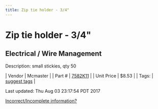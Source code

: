 ```yaml
---
title: Zip tie holder - 3/4" 
---
```


# Zip tie holder - 3/4" 
## Electrical / Wire Management
Description: 	small stickies, qty 50 

| Vendor | Mcmaster | 
| Part # | [7582K11](https://www.mcmaster.com/#7582K11) | 
| Unit Price | $8.53 | 
| Tags: | [suggest tags](https://docs.google.com/forms/d/e/1FAIpQLSeWyY8v3RgOty-MyWmh9U0iivNYN_molChYyS-0U-o-kOAv_g/viewform) | 

Last updated: Thu Aug 03 23:17:54 PDT 2017

 [Incorrect/Incomplete information?](https://docs.google.com/forms/d/e/1FAIpQLSeWyY8v3RgOty-MyWmh9U0iivNYN_molChYyS-0U-o-kOAv_g/viewform)